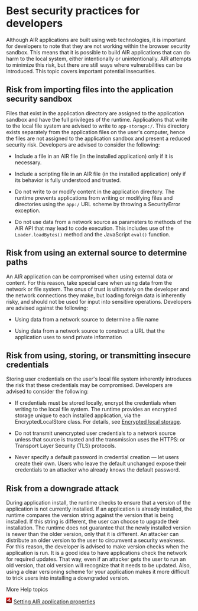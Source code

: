 # Best security practices for developers

Although AIR applications are built using web technologies, it is important for
developers to note that they are not working within the browser security
sandbox. This means that it is possible to build AIR applications that can do
harm to the local system, either intentionally or unintentionally. AIR attempts
to minimize this risk, but there are still ways where vulnerabilities can be
introduced. This topic covers important potential insecurities.

## Risk from importing files into the application security sandbox

Files that exist in the application directory are assigned to the application
sandbox and have the full privileges of the runtime. Applications that write to
the local file system are advised to write to `app-storage:/`. This directory
exists separately from the application files on the user's computer, hence the
files are not assigned to the application sandbox and present a reduced security
risk. Developers are advised to consider the following:

- Include a file in an AIR file (in the installed application) only if it is
  necessary.

- Include a scripting file in an AIR file (in the installed application) only if
  its behavior is fully understood and trusted.

- Do not write to or modify content in the application directory. The runtime
  prevents applications from writing or modifying files and directories using
  the `app:/` URL scheme by throwing a SecurityError exception.

- Do not use data from a network source as parameters to methods of the AIR API
  that may lead to code execution. This includes use of the `Loader.loadBytes()`
  method and the JavaScript `eval()` function.

## Risk from using an external source to determine paths

An AIR application can be compromised when using external data or content. For
this reason, take special care when using data from the network or file system.
The onus of trust is ultimately on the developer and the network connections
they make, but loading foreign data is inherently risky, and should not be used
for input into sensitive operations. Developers are advised against the
following:

- Using data from a network source to determine a file name

- Using data from a network source to construct a URL that the application uses
  to send private information

## Risk from using, storing, or transmitting insecure credentials

Storing user credentials on the user's local file system inherently introduces
the risk that these credentials may be compromised. Developers are advised to
consider the following:

- If credentials must be stored locally, encrypt the credentials when writing to
  the local file system. The runtime provides an encrypted storage unique to
  each installed application, via the EncryptedLocalStore class. For details,
  see
  [Encrypted local storage](../../files-and-data/storing-local-data/encrypted-local-storage.md).

- Do not transmit unencrypted user credentials to a network source unless that
  source is trusted and the transmission uses the HTTPS: or Transport Layer
  Security (TLS) protocols.

- Never specify a default password in credential creation — let users create
  their own. Users who leave the default unchanged expose their credentials to
  an attacker who already knows the default password.

## Risk from a downgrade attack

During application install, the runtime checks to ensure that a version of the
application is not currently installed. If an application is already installed,
the runtime compares the version string against the version that is being
installed. If this string is different, the user can choose to upgrade their
installation. The runtime does not guarantee that the newly installed version is
newer than the older version, only that it is different. An attacker can
distribute an older version to the user to circumvent a security weakness. For
this reason, the developer is advised to make version checks when the
application is run. It is a good idea to have applications check the network for
required updates. That way, even if an attacker gets the user to run an old
version, that old version will recognize that it needs to be updated. Also,
using a clear versioning scheme for your application makes it more difficult to
trick users into installing a downgraded version.

More Help topics

![](../../img/airLinkIndicator.png)
[Setting AIR application properties](https://web.archive.org/web/20221205160703/https://help.adobe.com/en_US/air/build/WS5b3ccc516d4fbf351e63e3d118666ade46-7ff1.html)
